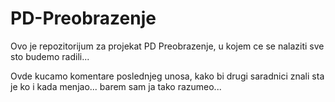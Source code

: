 # PD-Preobrazenje
Ovo je repozitorijum za projekat PD Preobrazenje, u kojem ce se nalaziti sve sto budemo radili...

Ovde kucamo komentare poslednjeg unosa, kako bi drugi saradnici znali sta je ko i kada menjao... barem sam ja tako razumeo...
